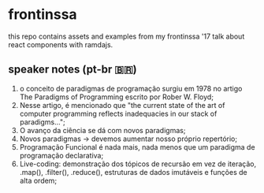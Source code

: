 # frontinssa
this repo contains assets and examples from my frontinssa '17 talk about react components with ramdajs.

## speaker notes (pt-br 🇧🇷)

1. o conceito de paradigmas de programação surgiu em 1978 no artigo The Paradigms of Programming escrito por Rober W. Floyd;
2. Nesse artigo, é mencionado que "the current state of the art of computer programming reflects inadequacies in our stack of paradigms...";
3. O avanço da ciência se dá com novos paradigmas;
4. Novos paradigmas -> devemos aumentar nosso próprio repertório;
5. Programação Funcional é nada mais, nada menos que um paradigma de programação declarativa;
6. Live-coding: demonstração dos tópicos de recursão em vez de iteração, .map(), .filter(), .reduce(), estruturas de dados imutáveis e funções de alta ordem;